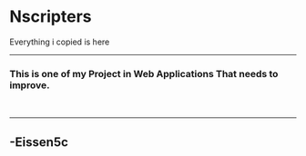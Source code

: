 # Nscripters
Everything i copied is here
<br/><hr/>
<h3>This is one of my Project in Web Applications That needs to improve.</h3>
<br/><hr/>
<h2>-Eissen5c</h2>
